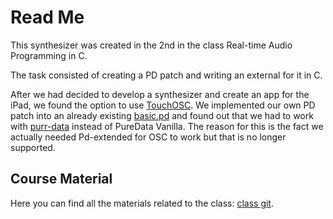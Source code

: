 # Read Me

This synthesizer was created in the 2nd in the class Real-time Audio Programming in C. 

The task consisted of creating a PD patch and writing an external for it in C. 

After we had decided to develop a synthesizer and create an app for the iPad, we found the option to use [TouchOSC](https://hexler.net/docs/touchosc-getting-started). 
We implemented our own PD patch into an already existing [basic.pd](https://hexler.net/pub/touchosc/basic.pd) and found out that we had to work with [purr-data](https://agraef.github.io/purr-data/) instead of PureData Vanilla. The reason for this is the fact we actually needed Pd-extended for OSC to work but that is no longer supported.

## Course Material

Here you can find all the materials related to the class: [class git](https://github.com/audio-communication-group/real-time-audio-programming-in-C_SoSe2020.git).


